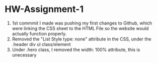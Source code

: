 # HW-Assignment-1

1. 1st commmit I made was pushing my first changes to Github, which were linking the CSS sheet to the HTML File so the website would actually function properly.
2. Removed the "List Style type: none" attribute in the CSS, under the .header div ul class/element
3. Under .hero class, I removed the width: 100% attribute, this is unecessary